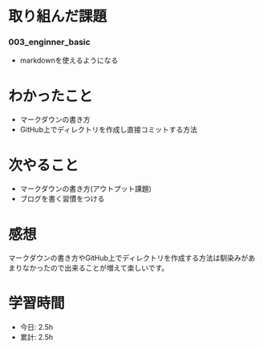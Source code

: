 # 取り組んだ課題
### 003_enginner_basic
* markdownを使えるようになる
# わかったこと
* マークダウンの書き方
* GitHub上でディレクトリを作成し直接コミットする方法
# 次やること
* マークダウンの書き方(アウトプット課題)
* ブログを書く習慣をつける
# 感想
マークダウンの書き方やGitHub上でディレクトリを作成する方法は馴染みがあまりなかったので出来ることが増えて楽しいです。
# 学習時間
* 今日: 2.5h
* 累計: 2.5h
